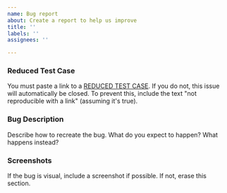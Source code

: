 ```yaml
---
name: Bug report
about: Create a report to help us improve
title: ''
labels: ''
assignees: ''

---
```


### Reduced Test Case

You must paste a link to a [REDUCED TEST CASE](https://fullcalendar.io/reduced-test-cases).
If you do not, this issue will automatically be closed.
To prevent this, include the text "not reproducible with a link" (assuming it's true).

### Bug Description

Describe how to recreate the bug.
What do you expect to happen?
What happens instead?

### Screenshots

If the bug is visual, include a screenshot if possible.
If not, erase this section.
